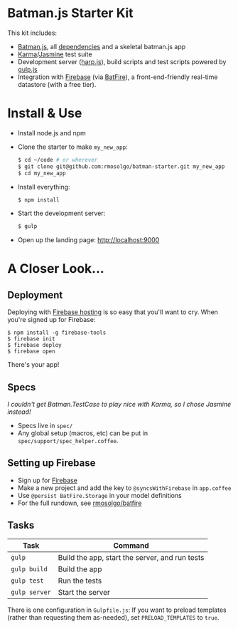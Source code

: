 # Batman.js Starter Kit

This kit includes:

- [Batman.js](http://batmanjs.org), all [dependencies](https://github.com/rmosolgo/batman-starter/tree/master/vendor) and a skeletal batman.js app
- [Karma](http://karma-runner.github.io/0.12/index.html)/[Jasmine](http://jasmine.github.io/2.0/introduction.html) test suite
- Development server ([harp.js](http://harpjs.com/)), build scripts and test scripts powered by [gulp.js](http://gulpjs.com/)
- Integration with [Firebase](http://firebase.com) (via [BatFire](https://github.com/rmosolgo/batfire)), a front-end-friendly real-time datastore (with a free tier).

# Install & Use

- Install node.js and npm

- Clone the starter to make `my_new_app`:

  ```bash
  $ cd ~/code # or wherever
  $ git clone git@github.com:rmosolgo/batman-starter.git my_new_app
  $ cd my_new_app
  ```

- Install everything:

  ```bash
  $ npm install
  ```

- Start the development server:

  ```bash
  $ gulp
  ```

- Open up the landing page: [http://localhost:9000](http://localhost:9000)

# A Closer Look...

## Deployment

Deploying with [Firebase hosting](https://www.firebase.com/hosting.html) is so easy that you'll want to cry. When you're signed up for Firebase:

```
$ npm install -g firebase-tools
$ firebase init
$ firebase deploy
$ firebase open
```

There's your app!

## Specs

_I couldn't get Batman.TestCase to play nice with Karma, so I chose Jasmine instead!_

- Specs live in `spec/`
- Any global setup (macros, etc) can be put in `spec/support/spec_helper.coffee`.

## Setting up Firebase

- Sign up for [Firebase](http://firebase.com)
- Make a new project and add the key to `@syncsWithFirebase` in `app.coffee`
- Use `@persist BatFire.Storage` in your model definitions
- For the full rundown, see [rmosolgo/batfire](https://github.com/rmosolgo/batfire)

## Tasks

Task | Command
---- | --------
`gulp` | Build the app, start the server, and run tests
`gulp build` | Build the app
`gulp test` | Run the tests
`gulp server` | Start the server

There is one configuration in `Gulpfile.js`: If you want to preload templates (rather than requesting them as-needed), set `PRELOAD_TEMPLATES` to `true`.

